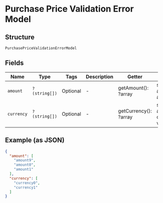 
# Purchase Price Validation Error Model

## Structure

`PurchasePriceValidationErrorModel`

## Fields

| Name | Type | Tags | Description | Getter | Setter |
|  --- | --- | --- | --- | --- | --- |
| `amount` | `?(string[])` | Optional | - | getAmount(): ?array | setAmount(?array amount): void |
| `currency` | `?(string[])` | Optional | - | getCurrency(): ?array | setCurrency(?array currency): void |

## Example (as JSON)

```json
{
  "amount": [
    "amount9",
    "amount0",
    "amount1"
  ],
  "currency": [
    "currency0",
    "currency1"
  ]
}
```

